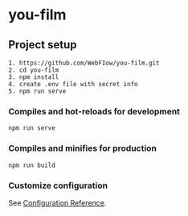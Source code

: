 # you-film

## Project setup
```
1. https://github.com/WebFIow/you-film.git
2. cd you-film
3. npm install
4. create .env file with secret info
5. npm run serve
```

### Compiles and hot-reloads for development
```
npm run serve
```

### Compiles and minifies for production
```
npm run build
```

### Customize configuration
See [Configuration Reference](https://cli.vuejs.org/config/).
